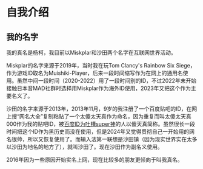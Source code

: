 自我介绍
===========

我的名字
-----------

我的真名是杨柯，我目前以Miskplar和沙田两个名字在互联网世界活动。

Miskplar的名字来源于2019年，当时我在玩Tom Clancy's Rainbow Six Siege，作为游戏ID取名为Muishiki-Player，后来一段时间缩写作为在网上的通用名使用。虽然中间一段时间（2020-2022）用了一段时间别的ID，不过2022年末开始接触日本音MAD社群时选择用Miskplar作为海外ID使用，2023年又把这个作为主要名义了。

沙田的名字来源于2013年，2013年11月，9岁的我注册了一个百度贴吧的ID，在网上搜“网名大全”复制粘贴了一个太傻太天真作为命名，因为重复而叫太傻太天真000作为我的贴吧ID，被[百度ID为吐槽super神](https://space.bilibili.com/2017869)的人以傻天真简称。虽然很长一段时间把这个ID作为黑历史而没在使用，但是2024年又觉得贯彻自己一开始用的网名很帅，所以又恢复使用了。而输入法第一联想是沙田镇（因为现实世界实在太多以沙田为地名的地方了），就叫沙田了。现在沙田作为副名义使用。

2016年因为一些原因开始实名上网，现在比较多的朋友更倾向于叫我真名。

